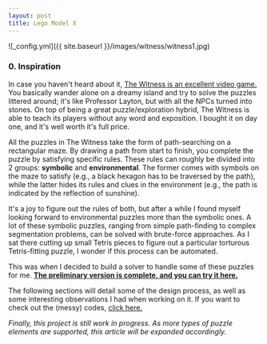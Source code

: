 ```yaml
---
layout: post
title: Lego Model X
---
```


![_config.yml]({{ site.baseurl }}/images/witness/witness1.jpg)

### 0. Inspiration

In case you haven't heard about it, [The Witness is an excellent video game.](http://kotaku.com/the-witness-the-kotaku-review-1754919626) You basically wander alone on a dreamy island and try to solve the puzzles littered around; it's like Professor Layton, but with all the NPCs turned into stones. On top of being a great puzzle/exploration hybrid, The Witness is able to teach its players without any word and exposition. I bought it on day one, and it's well worth it's full price.

All the puzzles in The Witness take the form of path-searching on a rectangular maze. By drawing a path from start to finish, you complete the puzzle by satisfying specific rules. These rules can roughly be divided into 2 groups: **symbolic** and **environmental**. The former comes with symbols on the maze to satisfy (e.g., a black hexagon has to be traversed by the path), while the latter hides its rules and clues in the environment (e.g., the path is indicated by the reflection of sunshine).

It's a joy to figure out the rules of both, but after a while I found myself looking forward to environmental puzzles more than the symbolic ones. A lot of these symbolic puzzles, ranging from simple path-finding to complex segmentation problems, can be solved with brute-force approaches. As I sat there cutting up small Tetris pieces to figure out a particular torturous Tetris-fitting puzzle, I wonder if this process can be automated. 

This was when I decided to build a solver to handle some of these puzzles for me. [**The preliminary version is complete, and you can try it here.**](http://jasonfly07.github.io/the-witness-solver-js/)

The following sections will detail some of the design process, as well as some interesting observations I had when working on it. If you want to check out the (messy) codes, [click here.](https://github.com/jasonfly07/the-witness-solver-js)

*Finally, this project is still work in progress. As more types of puzzle elements are supported, this article will be expanded accordingly.*
